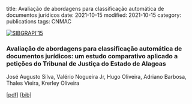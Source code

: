 title: Avaliação de abordagens para classificação automática de documentos jurídicos
date: 2021-10-15
modified: 2021-10-15
category: publications
tags: CNMAC

<div class="row">
<article class="6u$ 12u$(xsmall) work-item">
<a href="{static}/images/fulls/cnmac2021.png" class="image fit thumb"><img src="{static}/images/thumbs/cnmac2021.png" class="image fit thumb" alt="SIBGRAPI'15" /></a>
<h3>Avaliação de abordagens para classificação automática de documentos jurídicos: um estudo comparativo aplicado a petições do Tribunal de Justiça do Estado de Alagoas</h3>
<p>José Augusto Silva, Valério Nogueira Jr, Hugo Oliveira, Adriano Barbosa, Thales Vieira, Krerley Oliveira</p>
<p>[<a href="#">pdf</a>] [<a href="#">bib</a>]</p>
</article>
</div>
